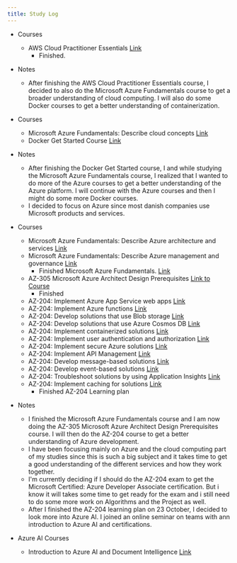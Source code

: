 ```yaml
---
title: Study Log
---
```


- Courses
  - AWS Cloud Practitioner Essentials [Link](https://www.aws.training/Details/Curriculum?id=27076)
    - Finished.

- Notes
  - After finishing the AWS Cloud Practitioner Essentials course, I decided to also do the Microsoft Azure Fundamentals course to get a broader understanding of cloud computing. I will also do some Docker courses to get a better understanding of containerization.

- Courses
  - Microsoft Azure Fundamentals: Describe cloud concepts [Link](https://learn.microsoft.com/en-us/training/paths/microsoft-azure-fundamentals-describe-cloud-concepts/)
  - Docker Get Started Course [Link](https://docs.docker.com/get-started)

- Notes
  - After finishing the Docker Get Started course, I and while studying the Microsoft Azure Fundamentals course, I realized that I wanted to do more of the Azure courses to get a better understanding of the Azure platform. I will continue with the Azure courses and then I might do some more Docker courses.
  - I decided to focus on Azure since most danish companies use Microsoft products and services.

- Courses
  - Microsoft Azure Fundamentals: Describe Azure architecture and services [Link](https://learn.microsoft.com/en-us/training/paths/azure-fundamentals-describe-azure-architecture-services/)
  - Microsoft Azure Fundamentals: Describe Azure management and governance [Link](https://learn.microsoft.com/en-us/training/paths/describe-azure-management-governance/)
    - Finished Microsoft Azure Fundamentals. [Link](https://learn.microsoft.com/en-us/training/courses/az-900t00)
  - AZ-305 Microsoft Azure Architect Design Prerequisites [Link to Course](https://learn.microsoft.com/en-us/training/paths/microsoft-azure-architect-design-prerequisites/)
    - Finished
  - AZ-204: Implement Azure App Service web apps [Link](https://learn.microsoft.com/en-au/training/paths/create-azure-app-service-web-apps/)
  - AZ-204: Implement Azure functions [Link](https://learn.microsoft.com/en-au/training/paths/implement-azure-functions/)
  - AZ-204: Develop solutions that use Blob storage [Link](https://learn.microsoft.com/en-au/training/paths/develop-solutions-that-use-blob-storage/)
  - AZ-204: Develop solutions that use Azure Cosmos DB [Link](https://learn.microsoft.com/en-au/training/paths/az-204-develop-solutions-that-use-azure-cosmos-db/)
  - AZ-204: Implement containerized solutions [Link](https://learn.microsoft.com/en-au/training/paths/az-204-implement-iaas-solutions/)
  - AZ-204: Implement user authentication and authorization [Link](https://learn.microsoft.com/en-au/training/paths/az-204-implement-authentication-authorization/)
  - AZ-204: Implement secure Azure solutions [Link](https://learn.microsoft.com/en-au/training/paths/az-204-implement-secure-cloud-solutions/)
  - AZ-204: Implement API Management [Link](https://learn.microsoft.com/en-us/training/modules/explore-api-management/1-introduction)
  - AZ-204: Develop message-based solutions [Link](https://learn.microsoft.com/en-au/training/paths/az-204-develop-message-based-solutions/)
  - AZ-204: Develop event-based solutions [Link](https://learn.microsoft.com/en-au/training/paths/az-204-develop-event-based-solutions/)
  - AZ-204: Troubleshoot solutions by using Application Insights [Link](https://learn.microsoft.com/en-us/training/paths/az-204-instrument-solutions-support-monitoring-logging/)
  - AZ-204: Implement caching for solutions [Link](https://learn.microsoft.com/en-au/training/paths/az-204-integrate-caching-content-delivery-within-solutions/)
    - Finished AZ-204 Learning plan

- Notes
  - I finished the Microsoft Azure Fundamentals course and I am now doing the AZ-305 Microsoft Azure Architect Design Prerequisites course. I will then do the AZ-204 course to get a better understanding of Azure development.
  - I have been focusing mainly on Azure and the cloud computing part of my studies since this is such a big subject and it takes time to get a good understanding of the different services and how they work together.
  - I'm currently deciding if I should do the AZ-204 exam to get the Microsoft Certified: Azure Developer Associate certification. But i know it will takes some time to get ready for the exam and i still need to do some more work on Algorithms and the Project as well.
  - After I finished the AZ-204 learning plan on 23 October, I decided to look more into Azure AI. I joined an online seminar on teams with ann introduction to Azure AI and certifications.

- Azure AI Courses
  - Introduction to Azure AI and Document Intelligence [Link](https://learn.microsoft.com/en-au/collections/r47ni8gp1eqgqp?ref=collection&listId=1nx4c0zqyoodor&sharingId=6A9F03F25E12DA9E&wt.mc_id=aisc25_landingpage_wwl)